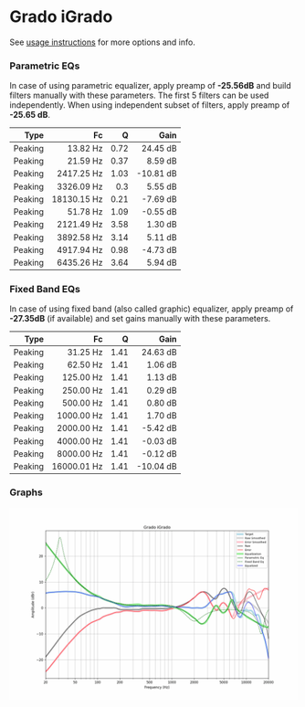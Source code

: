 # Grado iGrado
See [usage instructions](https://github.com/jaakkopasanen/AutoEq#usage) for more options and info.

### Parametric EQs
In case of using parametric equalizer, apply preamp of **-25.56dB** and build filters manually
with these parameters. The first 5 filters can be used independently.
When using independent subset of filters, apply preamp of **-25.65 dB**.

| Type    | Fc          |    Q | Gain      |
|--------:|------------:|-----:|----------:|
| Peaking | 13.82 Hz    | 0.72 | 24.45 dB  |
| Peaking | 21.59 Hz    | 0.37 | 8.59 dB   |
| Peaking | 2417.25 Hz  | 1.03 | -10.81 dB |
| Peaking | 3326.09 Hz  | 0.3  | 5.55 dB   |
| Peaking | 18130.15 Hz | 0.21 | -7.69 dB  |
| Peaking | 51.78 Hz    | 1.09 | -0.55 dB  |
| Peaking | 2121.49 Hz  | 3.58 | 1.30 dB   |
| Peaking | 3892.58 Hz  | 3.14 | 5.11 dB   |
| Peaking | 4917.94 Hz  | 0.98 | -4.73 dB  |
| Peaking | 6435.26 Hz  | 3.64 | 5.94 dB   |

### Fixed Band EQs
In case of using fixed band (also called graphic) equalizer, apply preamp of **-27.35dB**
(if available) and set gains manually with these parameters.

| Type    | Fc          |    Q | Gain      |
|--------:|------------:|-----:|----------:|
| Peaking | 31.25 Hz    | 1.41 | 24.63 dB  |
| Peaking | 62.50 Hz    | 1.41 | 1.06 dB   |
| Peaking | 125.00 Hz   | 1.41 | 1.13 dB   |
| Peaking | 250.00 Hz   | 1.41 | 0.29 dB   |
| Peaking | 500.00 Hz   | 1.41 | 0.80 dB   |
| Peaking | 1000.00 Hz  | 1.41 | 1.70 dB   |
| Peaking | 2000.00 Hz  | 1.41 | -5.42 dB  |
| Peaking | 4000.00 Hz  | 1.41 | -0.03 dB  |
| Peaking | 8000.00 Hz  | 1.41 | -0.12 dB  |
| Peaking | 16000.01 Hz | 1.41 | -10.04 dB |

### Graphs
![](./Grado%20iGrado.png)